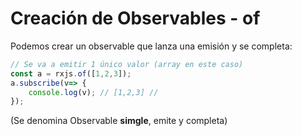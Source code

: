 # Creación de Observables - of

Podemos crear un observable que lanza una emisión y se completa:

```ts
// Se va a emitir 1 único valor (array en este caso)
const a = rxjs.of([1,2,3]);
a.subscribe(v=> {
    console.log(v); // [1,2,3] // 
});
```

(Se denomina Observable **simgle**, emite y completa)